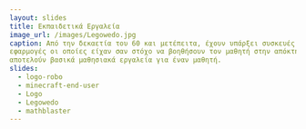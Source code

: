 ```yaml
---
layout: slides
title: Εκπαιδετικά Εργαλεία
image_url: /images/Legowedo.jpg
caption: Από την δεκαετία του 60 και μετέπειτα, έχουν υπάρξει συσκευές και
εφαρμογές οι οποίες είχαν σαν στόχο να βοηθήσουν τον μαθητή στην απόκτηση γνώσεων. Σήμερα, αυτά τα μέσα έχουν εξελιχθεί σε τέτοιο βαθμό, όπου
αποτελούν βασικά μαθησιακά εργαλεία για έναν μαθητή.
slides:
  - logo-robo
  - minecraft-end-user
  - Logo
  - Legowedo
  - mathblaster
---
```


